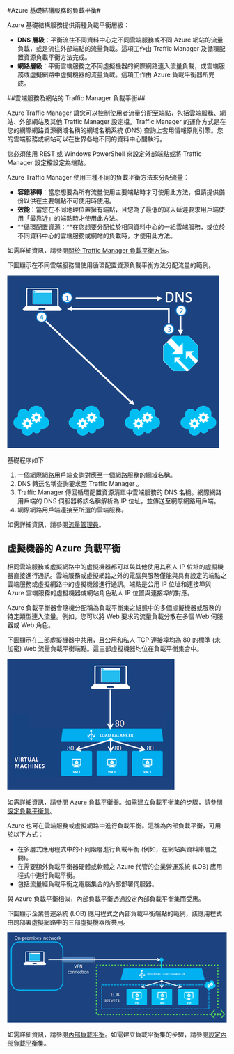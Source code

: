 ﻿<properties title="Load Balancing for Azure Infrastructure Services" pageTitle="Azure 基礎結構服務的負載平衡" description="說明透過流量管理員和負載平衡器執行負載平衡的機制。" metaKeywords="" services="virtual-machines" solutions="" documentationCenter="" authors="cherylmc" videoId="" scriptId="" manager="adinah" />

<tags ms.service="virtual-machines" ms.workload="infrastructure-services" ms.tgt_pltfrm="" ms.devlang="na" ms.topic="article" ms.date="09/17/2014" ms.author="cherylmc" />

#Azure 基礎結構服務的負載平衡#

Azure 基礎結構服務提供兩種負載平衡層級︰

- **DNS 層級**：平衡流往不同資料中心之不同雲端服務或不同 Azure 網站的流量負載，或是流往外部端點的流量負載。這項工作由 Traffic Manager 及循環配置資源負載平衡方法完成。
- **網路層級**：平衡雲端服務之不同虛擬機器的網際網路連入流量負載，或雲端服務或虛擬網路中虛擬機器的流量負載。這項工作由 Azure 負載平衡器所完成。

##雲端服務及網站的 Traffic Manager 負載平衡##

Azure Traffic Manager 讓您可以控制使用者流量分配至端點，包括雲端服務、網站、外部網站及其他 Traffic Manager 設定檔。Traffic Manager 的運作方式是在您的網際網路資源網域名稱的網域名稱系統 (DNS) 查詢上套用情報原則引擎。您的雲端服務或網站可以在世界各地不同的資料中心間執行。 

您必須使用 REST 或 Windows PowerShell 來設定外部端點或將 Traffic Manager 設定檔設定為端點。 

Azure Traffic Manager 使用三種不同的負載平衡方法來分配流量︰

- **容錯移轉**：當您想要為所有流量使用主要端點時才可使用此方法，但請提供備份以供在主要端點不可使用時使用。
- **效能**：當您在不同地理位置擁有端點，且您為了最低的寫入延遲要求用戶端使用「最靠近」的端點時才使用此方法。
- **循環配置資源：**在您想要分配位於相同資料中心的一組雲端服務，或位於不同資料中心的雲端服務或網站的負載時，才使用此方法。

如需詳細資訊，請參閱[關於 Traffic Manager 負載平衡方法](http://msdn.microsoft.com/library/azure/dn339010.aspx)。

下圖顯示在不同雲端服務間使用循環配置資源負載平衡方法分配流量的範例。

![loadbalancing](./media/load-balancing-vms/TMSummary.png)

基礎程序如下︰

1.	一個網際網路用戶端查詢對應至一個網路服務的網域名稱。
2.	DNS 轉送名稱查詢要求至 Traffic Manager 。
3.	Traffic Manager 傳回循環配置資源清單中雲端服務的 DNS 名稱。網際網路用戶端的 DNS 伺服器將該名稱解析為 IP 位址，並傳送至網際網路用戶端。
4.	網際網路用戶端連接至所選的雲端服務。

如需詳細資訊，請參閱[流量管理員](http://msdn.microsoft.com/library/azure/hh745750.aspx)。

## 虛擬機器的 Azure 負載平衡 ##

相同雲端服務或虛擬網路中的虛擬機器都可以與其他使用其私人 IP 位址的虛擬機器直接進行通訊。雲端服務或虛擬網路之外的電腦與服務僅能與具有設定的端點之雲端服務或虛擬網路中的虛擬機器進行通訊。端點是公用 IP 位址和連接埠與 Azure 雲端服務的虛擬機器或網站角色私人 IP 位置與連接埠的對應。

Azure 負載平衡器會隨機分配稱為負載平衡集之組態中的多個虛擬機器或服務的特定類型連入流量。例如，您可以將 Web 要求的流量負載分散在多個 Web 伺服器或 Web 角色。

下圖顯示在三部虛擬機器中共用，且公用和私人 TCP 連接埠均為 80 的標準 (未加密) Web 流量負載平衡端點。這三部虛擬機器均位在負載平衡集合中。

![loadbalancing](./media/load-balancing-vms/LoadBalancing.png)

如需詳細資訊，請參閱 [Azure 負載平衡器](http://msdn.microsoft.com/library/azure/dn655058.aspx)。如需建立負載平衡集的步驟，請參閱[設定負載平衡集](http://msdn.microsoft.com/library/azure/dn655055.aspx)。

Azure 也可在雲端服務或虛擬網路中進行負載平衡。這稱為內部負載平衡，可用於以下方式︰

- 在多層式應用程式中的不同階層進行負載平衡 (例如，在網站與資料庫層之間)。
- 在需要額外負載平衡器硬體或軟體之 Azure 代管的企業營運系統 (LOB) 應用程式中進行負載平衡。 
- 包括流量經負載平衡之電腦集合的內部部署伺服器。

與 Azure 負載平衡相似，內部負載平衡透過設定內部負載平衡集而受惠。 

下圖顯示企業營運系統 (LOB) 應用程式之內部負載平衡端點的範例，該應用程式由跨部署虛擬網路中的三部虛擬機器所共用。 

![loadbalancing](./media/load-balancing-vms/LOBServers.png)

如需詳細資訊，請參閱[內部負載平衡](http://msdn.microsoft.com/library/azure/dn690121.aspx)。如需建立負載平衡集的步驟，請參閱[設定內部負載平衡集](http://msdn.microsoft.com/library/azure/dn690125.aspx)。

<!-- LINKS -->


<!--HONumber=42-->
